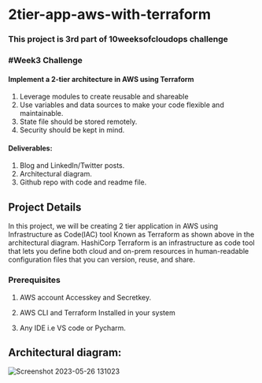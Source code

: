 # 2tier-app-aws-with-terraform
### This project is 3rd part of 10weeksofcloudops challenge

### #Week3 Challenge
#### Implement a 2-tier architecture in AWS using Terraform
1. Leverage modules to create reusable and shareable
2. Use variables and data sources to make your code flexible and maintainable.
3. State file should be stored remotely.
4. Security should be kept in mind.
#### Deliverables:
1. Blog and LinkedIn/Twitter posts.
2. Architectural diagram.
3. Github repo with code and readme file.
## Project Details

In this project, we will be creating 2 tier application in AWS using Infrastructure as Code(IAC) tool Known as Terraform as shown above in the architectural diagram. HashiCorp Terraform is an infrastructure as code tool that lets you define both cloud and on-prem resources in human-readable configuration files that you can version, reuse, and share.

### Prerequisites

1. AWS account Accesskey and Secretkey.
 
2. AWS CLI and Terraform Installed in your system

3. Any IDE i.e VS code or Pycharm.

 ## Architectural diagram: 
![Screenshot 2023-05-26 131023](https://github.com/gopal1gupta/2tier-app-aws-with-terraform/assets/84216589/16a94d7e-e34d-4055-9547-e589f7887061)



